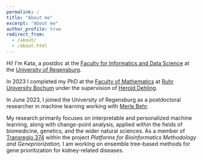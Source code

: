 ```yaml
---
permalink: /
title: "About me"
excerpt: "About me"
author_profile: true
redirect_from: 
  - /about/
  - /about.html
---
```


Hi! I'm Kata, a postdoc at the [Faculty for Informatics and Data Science](https://www.uni-regensburg.de/informatics-data-science/faculty/home/index.html) at the [University of Regensburg](https://www.uni-regensburg.de/en). 

In 2023 I completed my PhD at the [Faculty of Mathematics](https://math.ruhr-uni-bochum.de/en/) at [Ruhr University Bochum](https://www.ruhr-uni-bochum.de/en) under the supervision of [Herold Dehling](https://www.ruhr-uni-bochum.de/ffm/Lehrstuehle/Lehrstuhl-XII/dehling.html). 

In June 2023, I joined the University of Regensburg as a postdoctoral researcher in machine learning working with [Merle Behr](https://merlebehr.org).

My research primarily focuses on interpretable and personalized machine learning, along with change-point analysis, applied within the fields of biomedicine, genetics, and the wider natural sciences. As a member of [Transregio 374](https://www.uni-regensburg.de/biologie-vorklinische-medizin/sfb1350/crc-1350/index.html) within the project _Platforms for Bioinformatics Methodology and Genepriorization,_ I am working on ensemble tree-based methods for gene prioritization for kidney-related diseases. 





